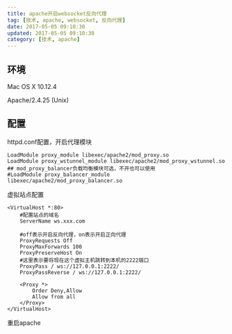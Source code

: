 ```yaml
---
title: apache开启websocket反向代理
tag: [技术, apache, websocket, 反向代理]
date: 2017-05-05 09:10:30
updated: 2017-05-05 09:10:30
category: [技术, apache]
---
```


## 环境
Mac OS X 10.12.4

Apache/2.4.25 (Unix)

## 配置
httpd.conf配置，开启代理模块
```
LoadModule proxy_module libexec/apache2/mod_proxy.so
LoadModule proxy_wstunnel_module libexec/apache2/mod_proxy_wstunnel.so
## mod_proxy_balancer负载均衡模块可选，不开也可以使用
#LoadModule proxy_balancer_module libexec/apache2/mod_proxy_balancer.so
```

虚拟站点配置
```
<VirtualHost *:80>
    #配置站点的域名
    ServerName ws.xxx.com

    #off表示开启反向代理，on表示开启正向代理
    ProxyRequests Off
    ProxyMaxForwards 100
    ProxyPreserveHost On
    #这里表示要将现在这个虚拟主机跳转到本机的2222端口
    ProxyPass / ws://127.0.0.1:2222/
    ProxyPassReverse / ws://127.0.0.1:2222/

    <Proxy *>
        Order Deny,Allow
        Allow from all
    </Proxy>
</VirtualHost>
```

重启apache